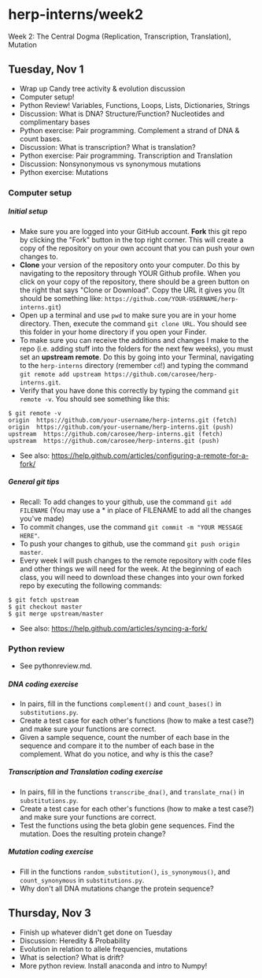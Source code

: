 # herp-interns/week2
Week 2: The Central Dogma (Replication, Transcription, Translation), Mutation  

## Tuesday, Nov 1
- Wrap up Candy tree activity & evolution discussion
- Computer setup!
- Python Review! Variables, Functions, Loops, Lists, Dictionaries, Strings 
- Discussion: What is DNA? Structure/Function? Nucleotides and complimentary bases 
- Python exercise: Pair programming. Complement a strand of DNA & count bases. 
- Discussion: What is transcription? What is translation?
- Python exercise: Pair programming. Transcription and Translation 
- Discussion: Nonsynonymous vs synonymous mutations
- Python exercise: Mutations

### Computer setup

##### Initial setup
- Make sure you are logged into your GitHub account. **Fork** this git repo by clicking the "Fork" button in the top right corner. This will create a copy of the repository on your own account that you can push your own changes to.
- **Clone** your version of the repository onto your computer. Do this by navigating to the repository through YOUR Github profile. When you click on your copy of the repository, there should be a green button on the right that says "Clone or Download". Copy the URL it gives you (It should be something like: `https://github.com/YOUR-USERNAME/herp-interns.git`)
- Open up a terminal and use `pwd` to make sure you are in your home directory. Then, execute the command `git clone URL`. You should see this folder in your home directory if you open your Finder.
- To make sure you can receive the additions and changes I make to the repo (i.e. adding stuff into the folders for the next few weeks), you must set an **upstream remote**. Do this by going into your Terminal, navigating to the `herp-interns` directory (remember `cd`!) and typing the command `git remote add upstream https://github.com/carosee/herp-interns.git`.
- Verify that you have done this correctly by typing the command `git remote -v`. You should see something like this:

```shell
$ git remote -v
origin  https://github.com/your-username/herp-interns.git (fetch)
origin  https://github.com/your-username/herp-interns.git (push)
upstream  https://github.com/carosee/herp-interns.git (fetch)
upstream  https://github.com/carosee/herp-interns.git (push)
```
- See also: https://help.github.com/articles/configuring-a-remote-for-a-fork/

##### General git tips
- Recall: To add changes to your github, use the command `git add FILENAME` (You may use a * in place of FILENAME to add all the changes you've made)
- To commit changes, use the command `git commit -m "YOUR MESSAGE HERE"`.
- To push your changes to github, use the command `git push origin master`.
- Every week I will push changes to the remote repository with code files and other things we will need for the week. At the beginning of each class, you will need to download these changes into your own forked repo by executing the following commands:
```shell
$ git fetch upstream
$ git checkout master
$ git merge upstream/master
```
- See also: https://help.github.com/articles/syncing-a-fork/

### Python review
- See pythonreview.md.  

##### DNA coding exercise
- In pairs, fill in the functions `complement()` and `count_bases()` in `substitutions.py`.
- Create a test case for each other's functions (how to make a test case?) and make sure your functions are correct.
- Given a sample sequence, count the number of each base in the sequence and compare it to the number of each base in the complement. What do you notice, and why is this the case?

##### Transcription and Translation coding exercise
- In pairs, fill in the functions `transcribe_dna()`, and `translate_rna()` in `substitutions.py`.
- Create a test case for each other's functions (how to make a test case?) and make sure your functions are correct.
- Test the functions using the beta globin gene sequences. Find the mutation. Does the resulting protein change?  

##### Mutation coding exercise
  + Fill in the functions `random_substitution()`, `is_synonymous()`, and `count_synonymous` in `substitutions.py`.  
  + Why don't all DNA mutations change the protein sequence?  
  

## Thursday, Nov 3
- Finish up whatever didn't get done on Tuesday
- Discussion: Heredity & Probability
- Evolution in relation to allele frequencies, mutations
- What is selection? What is drift?
- More python review. Install anaconda and intro to Numpy!
  
